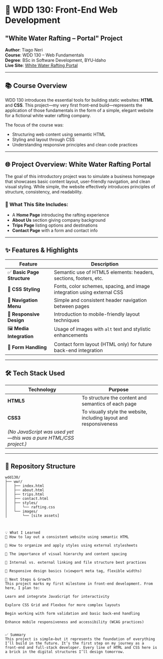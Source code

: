 # 🌊 WDD 130: Front-End Web Development  
## "White Water Rafting – Portal" Project

**Author**: Tiago Neri  
**Course**: WDD 130 – Web Fundamentals  
**Degree**: BSc in Software Development, BYU‑Idaho  
**Live Site**: [White Water Rafting Portal](https://thneri95.github.io/wdd130/wwr/index.html)

---

## 📚 Course Overview

WDD 130 introduces the essential tools for building static websites: **HTML** and **CSS**. This project—my very first front-end build—represents the application of those fundamentals in the form of a simple, elegant website for a fictional white water rafting company.

The focus of the course was:
- Structuring web content using semantic HTML
- Styling and layout through CSS
- Understanding responsive principles and clean code practices

---

## 🌐 Project Overview: White Water Rafting Portal

The goal of this introductory project was to simulate a business homepage that showcases basic content layout, user-friendly navigation, and clean visual styling. While simple, the website effectively introduces principles of structure, consistency, and readability.

### 📌 What This Site Includes:
- A **Home Page** introducing the rafting experience
- **About Us** section giving company background
- **Trips Page** listing options and destinations
- **Contact Page** with a form and contact info

---

## ✨ Features & Highlights

| Feature | Description |
|--------|-------------|
| ✅ **Basic Page Structure** | Semantic use of HTML5 elements: headers, sections, footers, etc. |
| 🎨 **CSS Styling** | Fonts, color schemes, spacing, and image integration using external CSS |
| 🧭 **Navigation Menu** | Simple and consistent header navigation between pages |
| 📱 **Responsive Design** | Introduction to mobile-friendly layout techniques |
| 🖼️ **Media Integration** | Usage of images with `alt` text and stylistic enhancements |
| 📝 **Form Handling** | Contact form layout (HTML only) for future back-end integration |

---

## 🛠️ Tech Stack Used

| Technology | Purpose |
|------------|---------|
| **HTML5** | To structure the content and semantics of each page |
| **CSS3**  | To visually style the website, including layout and responsiveness |
| *(No JavaScript was used yet—this was a pure HTML/CSS project.)* |

---

## 📂 Repository Structure

```plaintext
wdd130/
├── wwr/
│   ├── index.html
│   ├── about.html
│   ├── trips.html
│   ├── contact.html
│   ├── styles/
│   │   └── rafting.css
│   └── images/
│       └── [site assets]



💡 What I Learned
📐 How to lay out a consistent website using semantic HTML

🎨 How to organize and apply styles using external stylesheets

🧱 The importance of visual hierarchy and content spacing

🔗 Internal vs. external linking and file structure best practices

📲 Responsive design basics (viewport meta tag, flexible widths)

🧭 Next Steps & Growth
This project marks my first milestone in front-end development. From here, I plan to:

Learn and integrate JavaScript for interactivity

Explore CSS Grid and Flexbox for more complex layouts

Begin working with form validation and basic back-end handling

Enhance mobile responsiveness and accessibility (WCAG practices)


✅ Summary
This project is simple—but it represents the foundation of everything I’ll build in the future. It’s the first step on my journey as a front-end and full-stack developer. Every line of HTML and CSS here is a brick in the digital structures I’ll design tomorrow.
